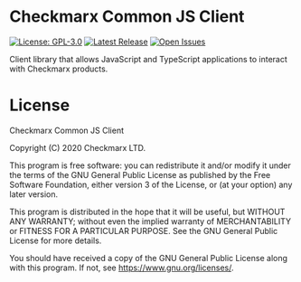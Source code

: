 # Checkmarx Common JS Client

[![License: GPL-3.0](https://img.shields.io/badge/License-GPL3.0-yellow.svg)](https://www.gnu.org/licenses)
[![Latest Release](https://img.shields.io/github/v/release/checkmarx-ltd/cx-common-js-client)](https://github.com/checkmarx-ltd/cx-common-js-client/releases)
[![Open Issues](https://img.shields.io/github/issues-raw/checkmarx-ltd/cx-common-js-client)](https://github.com/checkmarx-ltd/cx-common-js-client/issues)

Client library that allows JavaScript and TypeScript applications to interact with Checkmarx products.


# License

Checkmarx Common JS Client

Copyright (C) 2020 Checkmarx LTD.

This program is free software: you can redistribute it and/or modify it under the terms of the GNU General Public License as published by the Free Software Foundation, either version 3 of the License, or (at your option) any later version.

This program is distributed in the hope that it will be useful, but WITHOUT ANY WARRANTY; without even the implied warranty of MERCHANTABILITY or FITNESS FOR A PARTICULAR PURPOSE. See the GNU General Public License for more details.

You should have received a copy of the GNU General Public License along with this program. If not, see https://www.gnu.org/licenses/.